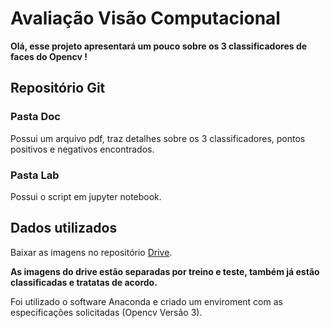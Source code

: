 # Avaliação Visão Computacional

**Olá, esse projeto apresentará um pouco sobre os 3 classificadores de faces do Opencv !**

## Repositório Git

### Pasta Doc

Possui um arquivo pdf, traz detalhes sobre os 3 classificadores, pontos positivos e negativos encontrados.

### Pasta Lab

Possui o script em jupyter notebook.

## Dados utilizados

Baixar as imagens no repositório [Drive](https://drive.google.com/drive/folders/1e57b0HCRAdlu0eqqVvIE_5_43APhPwS4?usp=share_link).

**As imagens do drive estão separadas por treino e teste, também já estão classificadas e tratatas de acordo.**

Foi utilizado o software Anaconda e criado um enviroment com as especificações solicitadas (Opencv Versão 3).





